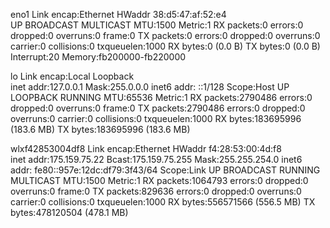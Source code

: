 eno1      Link encap:Ethernet  HWaddr 38:d5:47:af:52:e4  
          UP BROADCAST MULTICAST  MTU:1500  Metric:1
          RX packets:0 errors:0 dropped:0 overruns:0 frame:0
          TX packets:0 errors:0 dropped:0 overruns:0 carrier:0
          collisions:0 txqueuelen:1000 
          RX bytes:0 (0.0 B)  TX bytes:0 (0.0 B)
          Interrupt:20 Memory:fb200000-fb220000 

lo        Link encap:Local Loopback  
          inet addr:127.0.0.1  Mask:255.0.0.0
          inet6 addr: ::1/128 Scope:Host
          UP LOOPBACK RUNNING  MTU:65536  Metric:1
          RX packets:2790486 errors:0 dropped:0 overruns:0 frame:0
          TX packets:2790486 errors:0 dropped:0 overruns:0 carrier:0
          collisions:0 txqueuelen:1000 
          RX bytes:183695996 (183.6 MB)  TX bytes:183695996 (183.6 MB)

wlxf42853004df8 Link encap:Ethernet  HWaddr f4:28:53:00:4d:f8  
          inet addr:175.159.75.22  Bcast:175.159.75.255  Mask:255.255.254.0
          inet6 addr: fe80::957e:12dc:df79:3f43/64 Scope:Link
          UP BROADCAST RUNNING MULTICAST  MTU:1500  Metric:1
          RX packets:1064793 errors:0 dropped:0 overruns:0 frame:0
          TX packets:829636 errors:0 dropped:0 overruns:0 carrier:0
          collisions:0 txqueuelen:1000 
          RX bytes:556571566 (556.5 MB)  TX bytes:478120504 (478.1 MB)

